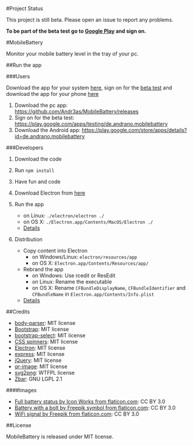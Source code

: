 #Project Status

This project is still beta. Please open an issue to report any problems.

**To be part of the beta test go to [Google Play](https://play.google.com/apps/testing/de.andrano.mobilebattery) and sign on.**

#MobileBattery

Monitor your mobile battery level in the tray of your pc.

##Run the app

###Users

Download the app for your system [here](https://github.com/Andr3as/MobileBattery/releases), sign on for the [beta test](https://play.google.com/apps/testing/de.andrano.mobilebattery)
and download the app for your phone [here](https://play.google.com/store/apps/details?id=de.andrano.mobilebattery)

1. Download the pc app: https://github.com/Andr3as/MobileBattery/releases
2. Sign on for the beta test: https://play.google.com/apps/testing/de.andrano.mobilebattery
3. Download the Android app: https://play.google.com/store/apps/details?id=de.andrano.mobilebattery

###Developers

1. Download the code
2. Run `npm install`
3. Have fun and code
4. Download Electron from [here](https://github.com/atom/electron/releases)
5. Run the app
	- on Linux: `./electron/electron ./`
	- on OS X:  `./Electron.app/Contents/MacOS/Electron ./`
	- [Details](https://github.com/atom/electron/blob/master/docs/tutorial/quick-start.md#run-your-app)

6. Distribution
	- Copy content into Electron
		- on Windows/Linux: `electron/resources/app`
		- on OS X: `Electron.app/Contents/Resources/app/`
	- Rebrand the app
		- on Windows: Use rcedit or ResEdit
		- on Linux: Rename the executable
		- on OS X: Rename `CFBundleDisplayName`, `CFBundleIdentifier` and `CFBundleName` in `Electron.app/Contents/Info.plist`
	- [Details](https://github.com/atom/electron/blob/master/docs/tutorial/application-distribution.md)


##Credits

- [body-parser](https://github.com/expressjs/body-parser): MIT license
- [Bootstrap](http://getbootstrap.com): MIT license
- [bootstrap-select](https://github.com/silviomoreto/bootstrap-select): MIT license
- [CSS spinners](http://codepen.io/zessx/pen/RNPKKK): MIT license
- [Electron](https://github.com/atom/electron): MIT license
- [express](https://github.com/strongloop/express): MIT license
- [jQuery](http://jquery.com): MIT license
- [qr-image](https://github.com/alexeyten/qr-image): MIT license
- [svg2png](https://github.com/domenic/svg2png): WTFPL license
- [Zbar](http://zbar.sourceforge.net): GNU LGPL 2.1

####Images

- [Full battery status by Icon Works from flaticon.com](http://www.flaticon.com/free-icon/full-battery-status_63332): CC BY 3.0
- [Battery with a bolt by Freepik symbol from flaticon.com](http://www.flaticon.com/free-icon/battery-with-a-bolt-symbol_46518): CC BY 3.0
- [WiFi signal by Freepik from flaticon.com](http://www.flaticon.com/free-icon/wifi-signal_61692): CC BY 3.0

##License

MobileBattery is released under MIT license. 
